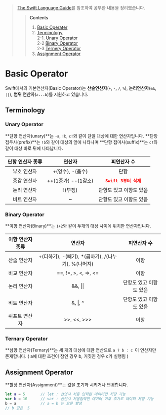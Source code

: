 > [The Swift Language Guide](https://jusung.gitbook.io/the-swift-language-guide/language-guide/02-basic-operators)를 참조하여 공부한 내용을 정리했습니다. <br>
>> <span style="color:black">Contents
>>1. [Basic Operater](#Basic-Operator)<br>
>>2. [Terminology](#Terminology)<br>
>>2-1. [Unary Operator](#Unary-Operator)<br>
>>2-2 [Binary Operator](#Binary-Operator)<br>
>>2-3 [Ternery Operator](#Ternary-Operator)<br>
>>3. [Assignment Operator](#Assignment-Operator)<br>

# Basic Operator

Swift에서의 기본연산자(Basic Operator)는 **산술연산자**(`+`, `-`, `/`, `%`), **논리연산자**(`&&`, `||`), **범위 연산자**(`a...b`)를 지원하고 있습니다.

## Terminology
### Unary Operator

**단항 연산자(unary)**는  `-a`, `!b`, `c!`와 같이 단일 대상에 대한 연산자입니다. **단항 접두사(prefix)**는 `!b`와 같이 대상의 앞에 나타나며 **단항 접미사(suffix)**는 `c!`와 같이 대상 바로 뒤에 나타납니다.

단항 연산자 종류 | 연산자 | 피연산자 수
:---:|:---:|:---:
부호 연산자 | +(양수), -(음수) | 단항
증감 연산자 | ++(1증가) --(1감소)| <span style="color:red">**`Swift 3부터 삭제`**
논리 연산자 | !(부정) | 단항도 있고 이항도 있음
비트 연산자 |  ~ | 단항도 있고 이항도 있음

### Binary Operator
**이항 연산자(Binary)**는 `1+2`와 같이 두개의 대상 사이에 위치한 연산자입니다. 

이항 연산자 종류 | 연산자 | 피연산자 수
:---:|:---:|:---:
산술 연산자| +(더하기), -(빼기), *(곱하기), /(나누기), %(나머지)  | 이항
비교 연산자 | ==, !=, >, <, =>, <= | 이항
논리 연산자 | &&, \|\| | 단항도 있고 이항도 있음
비트 연산자 | &, \|, ^ | 단항도 있고 이항도 있음
쉬프트 연산자 |  >>, <<, >>> | 이항

### Ternary Operator 
**삼항 연산자(Ternary)**는 세 개의 대상에 대한 연산으로 `a ? b : c `이 연산자만 존재합니다. ( a에 대한 조건이 참인 경우 b, 거짓인 경우 c가 실행됨 )

## Assignment Operator
**할당 연산자(Assignment)**는 값을 초기화 시키거나 변경합니다.
```swift
let a = 5		// let : 선언시 처음 입력된 데이터만 저장 가능
var b = 10		// var : 선언시 처음입력된 데이터 이후 추가로 데이터 저장 가능
b = a			// a = b 는 오류 발생
// b 값은  5 
```
